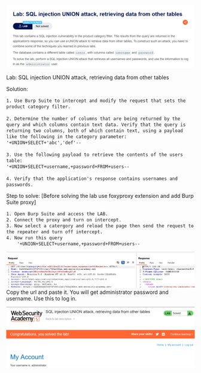 ![Lab title](image.png) 

Lab: SQL injection UNION attack, retrieving data from other tables

Solution:

    1. Use Burp Suite to intercept and modify the request that sets the product category filter.

    2. Determine the number of columns that are being returned by the query and which columns contain text data. Verify that the query is returning two columns, both of which contain text, using a payload like the following in the category parameter:
    '+UNION+SELECT+'abc','def'--

    3. Use the following payload to retrieve the contents of the users table:
    '+UNION+SELECT+username,+password+FROM+users--

    4. Verify that the application's response contains usernames and passwords.

Step to solve: [Before solving the lab use foxyproxy extension and add Burp Suite proxy]

    1. Open Burp Suite and access the LAB.
    2. Connect the proxy and turn on intercept.
    3. Now select a catergory and reload the page then send the request to the repeater and turn off intercept.
    4. Now run this query 
        '+UNION+SELECT+username,+password+FROM+users--
![modification of the request](image-1.png)
        Copy the url and paste it. You will get administrator password and username. Use this to log in. 


![Solved](image-2.png)
